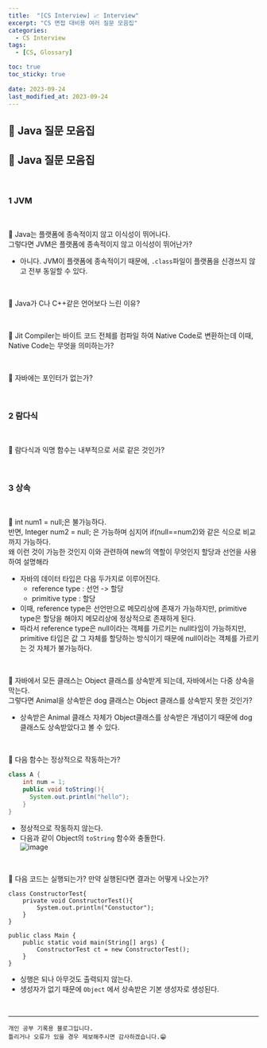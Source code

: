 ```yaml
---
title:  "[CS Interview] 📈 Interview"
excerpt: "CS 면접 대비용 여러 질문 모음집"
categories:
  - CS Interview
tags:
  - [CS, Glossary]

toc: true
toc_sticky: true
 
date: 2023-09-24
last_modified_at: 2023-09-24
---
```


## 📖 Java 질문 모음집

## 📖 Java 질문 모음집

<br>

### 1 JVM

<br>

🍄 Java는 플랫폼에 종속적이지 않고 이식성이 뛰어나다.  
그렇다면 JVM은 플랫폼에 종속적이지 않고 이식성이 뛰어난가?  
- 아니다. JVM이 플랫폼에 종속적이기 때문에, `.class`파일이 플랫폼을 신경쓰지 않고 전부 동일할 수 있다.

<br>

🍄 Java가 C나 C++같은 언어보다 느린 이유?  

<br>

🍄 Jit Compiler는 바이트 코드 전체를 컴파일 하여 Native Code로 변환하는데 이때, Native Code는 무엇을 의미하는가?  

<br>

🍄 자바에는 포인터가 없는가?  

<br>

### 2 람다식

<br>

🍄 람다식과 익명 함수는 내부적으로 서로 같은 것인가?  

<br>

### 3 상속

<br>

🍄 int num1 = null;은 불가능하다.  
반면, Integer num2 = null; 은 가능하며 심지어 if(null==num2)와 같은 식으로 비교까지 가능하다.  
왜 이런 것이 가능한 것인지 이와 관련하여 new의 역할이 무엇인지 할당과 선언을 사용하여 설명해라  

- 자바의 데이터 타입은 다음 두가지로 이루어진다.
  - reference type : 선언 -> 할당  
  - primitive type : 할당  
- 이때, reference type은 선언만으로 메모리상에 존재가 가능하지만, primitive type은 할당을 해야지 메모리상에 정상적으로 존재하게 된다.
- 따라서 reference type은 null이라는 객체를 가르키는 null타임이 가능하지만, primitive 타입은 값 그 자체를 할당하는 방식이기 때문에 null이라는 객체를 가르키는 것 자체가 불가능하다.

<br>

🍄 자바에서 모든 클래스는 Object 클래스를 상속받게 되는데, 자바에서는 다중 상속을 막는다.  
그렇다면 Animal을 상속받은 dog 클래스는 Object 클래스를 상속받지 못한 것인가?  

- 상속받은 Animal 클래스 자체가 Object클래스를 상속받은 개념이기 때문에 dog 클래스도 상속받았다고 볼 수 있다.

<br>

🍄 다음 함수는 정상적으로 작동하는가?
```java
class A {
    int num = 1;
    public void toString(){
      System.out.println("hello");
    }
}
```
- 정상적으로 작동하지 않는다.  
- 다음과 같이 Object의 `toString` 함수와 충돌한다.  
![image](https://github.com/yyechan0602/yyechan0602.github.io/assets/37824506/cc4be801-6c2a-47f9-bac4-8eb734f75057) 

<br>

🍄 다음 코드는 실행되는가? 만약 실행된다면 결과는 어떻게 나오는가?

```
class ConstructorTest{
    private void ConstructorTest(){
        System.out.println("Constuctor");
    }
}

public class Main {
    public static void main(String[] args) {
        ConstructorTest ct = new ConstructorTest();
    }
}
```

- 싱행은 되나 아무것도 출력되지 않는다.  
- 생성자가 없기 때문에 `Object` 에서 상속받은 기본 생성자로 생성된다.

<br>


***
    개인 공부 기록용 블로그입니다.
    틀리거나 오류가 있을 경우 제보해주시면 감사하겠습니다.😁